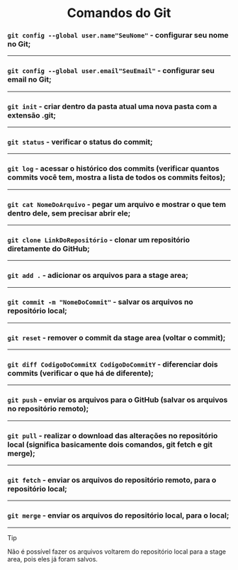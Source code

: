 <h1 align='center'>Comandos do Git</h1>

### `git config --global user.name"SeuNome"` - configurar seu nome no Git;
---
### `git config --global user.email"SeuEmail"` - configurar seu email no Git;
---
### `git init` - criar dentro da pasta atual uma nova pasta com a extensão .git;
---
### `git status` - verificar o status do commit;
---
### `git log` - acessar o histórico dos commits (verificar quantos commits você tem, mostra a lista de todos os commits feitos);
---
### `git cat NomeDoArquivo` - pegar um arquivo e mostrar o que tem dentro dele, sem precisar abrir ele;
---
### `git clone LinkDoRepositório` - clonar um repositório diretamente do GitHub;
---
### `git add .` - adicionar os arquivos para a stage area;
---
### `git commit -m "NomeDoCommit"` - salvar os arquivos no repositório local;
---
### `git reset` - remover o commit da stage area (voltar o commit);
---
### `git diff CodigoDoCommitX CodigoDoCommitY` - diferenciar dois commits (verificar o que há de diferente);
---
### `git push` - enviar os arquivos para o GitHub (salvar os arquivos no repositório remoto);
---
### `git pull` - realizar o download das alterações no repositório local (significa basicamente dois comandos, git fetch e git merge);
---
### `git fetch` - enviar os arquivos do repositório remoto, para o repositório local;
---
### `git merge` - enviar os arquivos do repositório local, para o local;
---
> [!TIP]
> Não é possível fazer os arquivos voltarem do repositório local para a stage area, pois eles já foram salvos.
